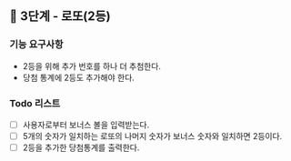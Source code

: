 ## 🚀 3단계 - 로또(2등)
### 기능 요구사항
- 2등을 위해 추가 번호를 하나 더 추첨한다.
- 당첨 통계에 2등도 추가해야 한다.

### Todo 리스트
- [ ] 사용자로부터 보너스 볼을 입력받는다.
- [ ] 5개의 숫자가 일치하는 로또의 나머지 숫자가 보너스 숫자와 일치하면 2등이다.
- [ ] 2등을 추가한 당첨통계를 출력한다.